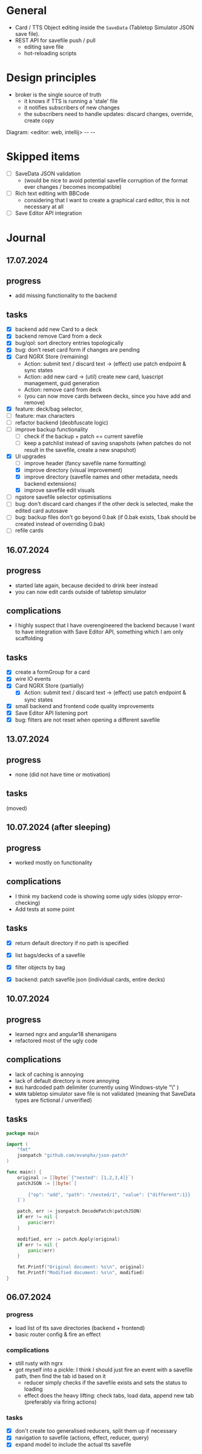 # General

- Card / TTS Object editing inside the `SaveData` (Tabletop Simulator JSON save file).
- REST API for savefile push / pull
    - editing save file
    - hot-reloading scripts

# Design principles

- broker is the single source of truth
    - it knows if TTS is running a 'stale' file
    - it notifies subscribers of new changes
    - the subscribers need to handle updates: discard changes, override, create copy

Diagram:
<editor: web, intellij> -- <golang broker> -- <TTS>

# Skipped items

- [ ] SaveData JSON validation
    - (would be nice to avoid potential savefile corruption of the format ever changes / becomes incompatible)
- [ ] Rich text editing with BBCode
    - considering that I want to create a graphical card editor, this is not necessary at all
- [ ] Save Editor API integration

# Journal

## 17.07.2024

## progress
- add missing functionality to the backend

## tasks
- [X] backend add new Card to a deck
- [X] backend remove Card from a deck
- [X] bug/qol: sort directory entries topologically
- [X] bug: don't reset card form if changes are pending
- [X] Card NGRX Store (remaining)
  - Action: submit text / discard text -> (effect) use patch endpoint & sync states
  - Action: add new card -> (util) create new card, luascript management, guid generation
  - Action: remove card from deck
  - (you can now move cards between decks, since you have add and remove)
- [X] feature: deck/bag selector,
- [ ] feature: max characters
- [ ] refactor backend (deobfuscate logic)
- [ ] improve backup functionality
  - [ ] check if the backup + patch == current savefile
  - [ ] keep a patchlist instead of saving snapshots (when patches do not result in the savefile, create a new
    snapshot)
- [X] UI upgrades
  - [ ] improve header (fancy savefile name formatting)
  - [X] improve directory (visual improvement)
  - [X] improve directory (savefile names and other metadata, needs backend extensions)
  - [X] improve savefile edit visuals

- [ ] ngstore savefile selector optimisations
- [ ] bug: don't discard card changes if the other deck is selected, make the edited card autosave
- [ ] bug: backup files don't go beyond 0.bak (if 0.bak exists, 1.bak should be created instead of overriding 0.bak)
- [ ] refile cards

## 16.07.2024

## progress

- started late again, because decided to drink beer instead
- you can now edit cards outside of tabletop simulator

## complications

- I highly suspect that I have overengineered the backend because I want to have integration with Save Editor API,
  something which I am only scaffolding

## tasks
- [X] create a formGroup for a card
- [X] wire IO events
- [X] Card NGRX Store (partially)
  - [X] Action: submit text / discard text -> (effect) use patch endpoint & sync states
- [X] small backend and frontend code quality improvements
- [X] Save Editor API listening port
- [X] bug: filters are not reset when opening a different savefile

## 13.07.2024

## progress

- none (did not have time or motivation)

## tasks

(moved)

## 10.07.2024 (after sleeping)

## progress

- worked mostly on functionality

## complications

- I think my backend code is showing some ugly sides (sloppy error-checking)
- Add tests at some point

## tasks

- [X] return default directory if no path is specified
- [X] list bags/decks of a savefile
- [X] filter objects by bag

- [X] backend: patch savefile json (individual cards, entire decks)

## 10.07.2024

## progress

- learned ngrx and angular18 shenanigans
- refactored most of the ugly code

## complications

- lack of caching is annoying
- lack of default directory is more annoying
- `BUG` hardcoded path delimiter (currently using Windows-style "\\" )
- `WARN` tabletop simulator save file is not validated (meaning that SaveData types are fictional / unverified)

## tasks

```go
package main

import (
	"fmt"
	jsonpatch "github.com/evanphx/json-patch"
)

func main() {
	original := []byte(`{"nested": [1,2,3,4]}`)
	patchJSON := []byte(`[
		
		{"op": "add", "path": "/nested/1", "value": {"different":1}}
	]`)

	patch, err := jsonpatch.DecodePatch(patchJSON)
	if err != nil {
		panic(err)
	}

	modified, err := patch.Apply(original)
	if err != nil {
		panic(err)
	}

	fmt.Printf("Original document: %s\n", original)
	fmt.Printf("Modified document: %s\n", modified)
}
```

## 06.07.2024

### progress

- load list of tts save directories (backend + frontend)
- basic router config & fire an effect

### complications

- still rusty with ngrx
- got myself into a pickle: I think I should just fire an event with a savefile path, then find the tab id based on it
    - reducer simply checks if the savefile exists and sets the status to loading
    - effect does the heavy lifting: check tabs, load data, append new tab (preferably via firing actions)

### tasks

- [x] don't create too generalised reducers, split them up if necessary
- [x] navigation to savefile (actions, effect, reducer, query)
- [x] expand model to include the actual tts savefile
